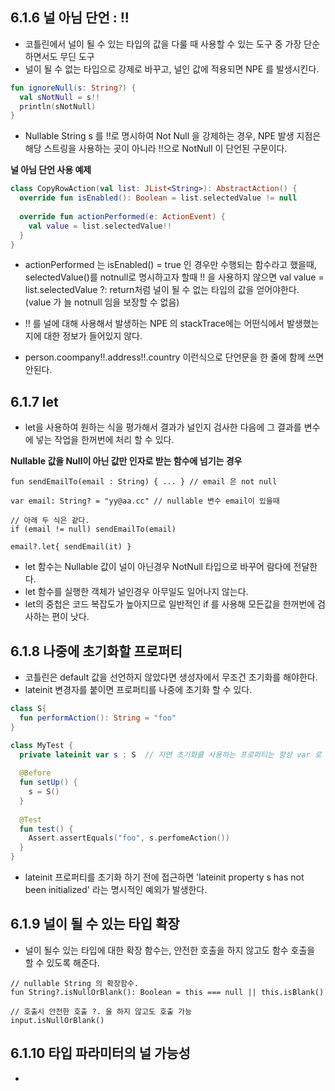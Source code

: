 ## 6.1.6 널 아님 단언 : !!

- 코틀린에서 널이 될 수 있는 타입의 값을 다룰 때 사용할 수 있는 도구 중 가장 단순하면서도 무딘 도구
- 널이 될 수 없는 타입으로 강제로 바꾸고, 널인 값에 적용되면 NPE 를 발생시킨다.

```kotlin
fun ignoreNull(s: String?) {
  val sNotNull = s!!
  println(sNotNull)
}
```
- Nullable String s 를 !!로 명시하여 Not Null 을 강제하는 경우, NPE 발생 지점은 해당 스트링을 사용하는 곳이 아니라 !!으로 NotNull 이 단언된 구문이다.


**널 아님 단언 사용 예제**
```kotlin
class CopyRowAction(val list: JList<String>): AbstractAction() {
  override fun isEnabled(): Boolean = list.selectedValue != null
  
  override fun actionPerformed(e: ActionEvent) {
    val value = list.selectedValue!!
  }
}
```
- actionPerformed 는 isEnabled() = true 인 경우만 수행되는 함수라고 했을때, selectedValue()를 notnull로 명시하고자 할때 !! 을 사용하지 않으면
val value = list.selectedValue ?: return처럼 널이 될 수 없는 타입의 값을 얻어야한다. (value 가 늘 notnull 임을 보장할 수 없음)

- !! 를 널에 대해 사용해서 발생하는 NPE 의 stackTrace에는 어떤식에서 발생했는지에 대한 정보가 들어있지 않다.
- person.coompany!!.address!!.country 이런식으로 단언문을 한 줄에 함께 쓰면 안된다.

## 6.1.7 let

- let을 사용하여 원하는 식을 평가해서 결과가 널인지 검사한 다음에 그 결과를 변수에 넣는 작업을 한꺼번에 처리 할 수 있다. 

**Nullable 값을 Null이 아닌 값만 인자로 받는 함수에 넘기는 경우**
```
fun sendEmailTo(email : String) { ... } // email 은 not null

var email: String? = "yy@aa.cc" // nullable 변수 email이 있을때

// 아래 두 식은 같다.
if (email != null) sendEmailTo(email) 

email?.let{ sendEmail(it) }
```
- let 함수는 Nullable 값이 널이 아닌경우 NotNull 타입으로 바꾸어 람다에 전달한다. 
- let 함수를 실행한 객체가 널인경우 아무일도 일어나지 않는다.
- let의 중첩은 코드 복잡도가 높아지므로 일반적인 if 를 사용해 모든값을 한꺼번에 검사하는 편이 낫다.


## 6.1.8 나중에 초기화할 프로퍼티
- 코틀린은 default 값을 선언하지 않았다면 생성자에서 무조건 초기화를 해야한다. 
- lateinit 변경자를 붙이면 프로퍼티를 나중에 초기화 할 수 있다.

```kotlin
class S{
  fun performAction(): String = "foo"
}

class MyTest {
  private lateinit var s : S  // 지연 초기화를 사용하는 프로퍼티는 항상 var 로 선언
  
  @Before
  fun setUp() {
    s = S()
  }
  
  @Test
  fun test() {
    Assert.assertEquals("foo", s.perfomeAction())
  }
}
```
- lateinit 프로퍼티를 초기화 하기 전에 접근하면 'lateinit property s has not been initialized' 라는 명시적인 예외가 발생한다.


## 6.1.9 널이 될 수 있는 타입 확장
- 널이 될수 있는 타입에 대한 확장 함수는, 안전한 호출을 하지 않고도 함수 호출을 할 수 있도록 해준다.
```
// nullable String 의 확장함수.
fun String?.isNullOrBlank(): Boolean = this === null || this.isBlank()

// 호출시 안전한 호출 ?. 을 하지 않고도 호출 가능
input.isNullOrBlank()
```

## 6.1.10 타입 파라미터의 널 가능성
- 
